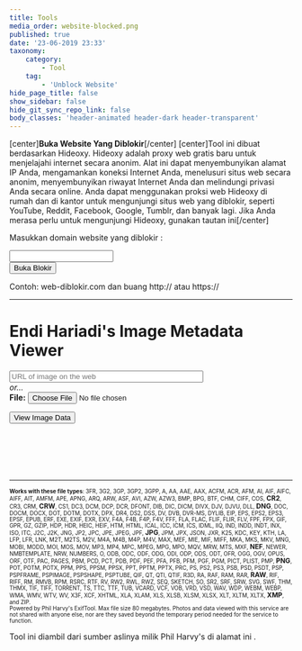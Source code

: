 ```yaml
---
title: Tools
media_order: website-blocked.png
published: true
date: '23-06-2019 23:33'
taxonomy:
    category:
        - Tool
    tag:
        - 'Unblock Website'
hide_page_title: false
show_sidebar: false
hide_git_sync_repo_link: false
body_classes: 'header-animated header-dark header-transparent'
---
```


[center]**Buka Website Yang Diblokir**[/center]
[center]Tool ini dibuat berdasarkan Hideoxy. Hideoxy adalah proxy web gratis baru untuk menjelajahi internet secara anonim. Alat ini dapat menyembunyikan alamat IP Anda, mengamankan koneksi Internet Anda, menelusuri situs web secara anonim, menyembunyikan riwayat Internet Anda dan melindungi privasi Anda secara online. Anda dapat menggunakan proksi web Hideoxy di rumah dan di kantor untuk mengunjungi situs web yang diblokir, seperti YouTube, Reddit, Facebook, Google, Tumblr, dan banyak lagi. Jika Anda merasa perlu untuk mengunjungi Hideoxy, gunakan [tautan ini](http://www.hideoxy.com)[/center]

<div>
<!DOCTYPE html>
<html>

<head>
  <meta charset="utf-8">
  <meta name="viewport" content="width=device-width, initial-scale=1">
  <link rel="stylesheet" href="https://cdnjs.cloudflare.com/ajax/libs/font-awesome/4.7.0/css/font-awesome.min.css" type="text/css">
  <link rel="stylesheet" href="https://static.pingendo.com/bootstrap/bootstrap-4.3.1.css">
</head>

<body>
    <div class="container">
      <div class="row">
        <div class="col-md-12">
          <p class="text-center">Masukkan domain website yang diblokir :</p>
        </div>
      </div>
      <div class="row">
        <div class="col-md-12 d-inline-flex flex-row justify-content-center">
          <form class="form-inline" action="http://service.hideoxy.com/index.php" method="post" role="form">
            <div class="form-group">
              <input type="email" class="form-control form-control-lg w-100 px-3 shadow mx-auto" id="websiteURL" placeholder=""> </div>
            <button type="submit" class="btn btn-primary btn-lg ml-3">Buka Blokir</button>
          </form>
        </div>
      </div>
      <div class="row">
        <div class="col-md-12">
          <p class="text-center">Contoh: web-diblokir.com dan buang http:// atau https://</p>
        </div>
      </div>
    </div>
  <script src="https://code.jquery.com/jquery-3.3.1.slim.min.js" integrity="sha384-q8i/X+965DzO0rT7abK41JStQIAqVgRVzpbzo5smXKp4YfRvH+8abtTE1Pi6jizo" crossorigin="anonymous" style=""></script>
  <script src="https://cdnjs.cloudflare.com/ajax/libs/popper.js/1.14.6/umd/popper.min.js" integrity="sha384-wHAiFfRlMFy6i5SRaxvfOCifBUQy1xHdJ/yoi7FRNXMRBu5WHdZYu1hA6ZOblgut" crossorigin="anonymous" style=""></script>
  <script src="https://stackpath.bootstrapcdn.com/bootstrap/4.3.1/js/bootstrap.min.js" integrity="sha384-JjSmVgyd0p3pXB1rRibZUAYoIIy6OrQ6VrjIEaFf/nJGzIxFDsf4x0xIM+B07jRM" crossorigin="anonymous" style=""></script>
</body>

</html>
</div>

---


<div>
<!DOCTYPE html>
<html>

<head>
  <meta charset="utf-8">
  <meta name="viewport" content="width=device-width, initial-scale=1">
  <link rel="stylesheet" href="https://cdnjs.cloudflare.com/ajax/libs/font-awesome/4.7.0/css/font-awesome.min.css" type="text/css">
  <link rel="stylesheet" href="https://static.pingendo.com/bootstrap/bootstrap-4.3.1.css">
  <script type="text/javascript">
    if (top.location.href != window.location.href) top.location.href = window.location.href;
  </script>
  <script type="text/javascript">
    var afpp = new Array(); // auto-focus point position
    var faces = new Array();

    function update_faces() {
      for (i = 0; i < faces.length; i++) {
        var rec = faces[i];
        var img = document.getElementById(rec.img_id);
        var face = document.getElementById(rec.div_id);
        // for Panasonic
        var black_bar_height = 0;
        if (rec.expected_ratio) {
          black_bar_height = (img.height - (img.width * rec.expected_ratio)) / 2;
          if (black_bar_height < 1) black_bar_height = 0;
        }
        var x1 = Math.round(2 + 1 + rec.x1 * img.width - 3);
        var y1 = Math.round(black_bar_height + 2 + 1 + rec.y1 * (img.height - black_bar_height * 2) - 3);
        var width;
        var height;
        if (rec.width) {
          width = rec.width * img.width;
          height = rec.height * (rec.height_factor_is_width ? img.width : img.height);
        } else {
          var x2 = Math.round(2 + 1 + rec.x2 * img.width - 3);
          var y2 = Math.round(black_bar_height + 2 + 1 + rec.y2 * (img.height - black_bar_height * 2) - 3);
          width = x2 - x1
          height = y2 - y1
        }
        face.style.left = x1 + "px";
        face.style.top = y1 + "px";
        face.style.width = width + "px";
        face.style.height = height + "px";
      }
    }

    function update_af_point() {
      for (i = 0; i < afpp.length; i++) {
        var rec = afpp[i];
        var img = document.getElementById(rec.img_id);
        var div = document.getElementById(rec.div_id);
        div.style.left = Math.round(2 + 1 + rec["x"] * img.width - 3 / 2 - 2) + "px";
        div.style.top = Math.round(2 + 1 + rec["y"] * img.height - 3 / 2 - 2) + "px";
      }
    }

    function update_img_markup() {
      update_faces();
      update_af_point();
    }
    var FT1 = "click to hide";
    var FT2 = "click to show";

    function toggle_faces(obj) {
      var vis;
      if (obj.innerHTML == FT1) {
        obj.innerHTML = FT2;
        vis = "hidden";
      } else {
        obj.innerHTML = FT1;
        vis = "visible";
      }
      for (i = 0; i < faces.length; i++) {
        var rec = faces[i];
        document.getElementById(rec.div_id).style.visibility = vis
      }
    }

    function toggle_afpp(obj) {
      var vis;
      if (obj.innerHTML == FT1) {
        obj.innerHTML = FT2;
        vis = "hidden";
      } else {
        obj.innerHTML = FT1;
        vis = "visible";
      }
      for (i = 0; i < afpp.length; i++) {
        var rec = afpp[i];
        document.getElementById(rec.div_id).style.visibility = vis
      }
    }
    var image_deg = new Array();
    var image_scale = new Array();
    var image_factor = new Array();
    var image_W = new Array();
    var image_H = new Array();
    var view_W = new Array();
    var view_H = new Array();

    function show_image(num, scale, force_width, force_height) {
      var image = document.getElementById('I' + num + '_image');
      var canvas = document.getElementById('I' + num + '_canvas');
      var percent = document.getElementById('I' + num + '_percent');
      var area = document.getElementById('I' + num + '_area');
      if (scale == null) {
        image_factor[num] = 1;
        image.width = view_W[num];
        image.height = view_H[num];
      } else if (scale != 1) {
        image_factor[num] *= scale;
        image.width *= scale;
        image.height *= scale;
      }
      if (typeof(canvas.getContext) == "function") {
        var context = canvas.getContext('2d');
        var degrees = image_deg[num];
        context.save();
        switch (image_deg[num]) {
          default:
            canvas.style.display = 'none';
            image.style.display = 'inline';
            break;
          case 90:
            canvas.setAttribute('width', image.height);
            canvas.setAttribute('height', image.width);
            context.rotate(90 * Math.PI / 180);
            context.drawImage(image, 0, -image.height, image.width, image.height);
            image.style.display = 'none';
            canvas.style.display = 'inline';
            break;
          case 180:
            canvas.setAttribute('width', image.width);
            canvas.setAttribute('height', image.height);
            context.rotate(180 * Math.PI / 180);
            context.drawImage(image, -image.width, -image.height, image.width, image.height);
            image.style.display = 'none';
            canvas.style.display = 'inline';
            break;
          case 270:
            canvas.setAttribute('width', image.height);
            canvas.setAttribute('height', image.width);
            context.rotate(270 * Math.PI / 180);
            context.drawImage(image, -image.width, 0, image.width, image.height);
            image.style.display = 'none';
            canvas.style.display = 'inline';
            break;
        }
        context.restore();
      } else {
        switch (image_deg[num]) {
          default:
            image.style.filter = 'progid:DXImageTransform.Microsoft.BasicImage(rotation=0)';
            break;
          case 90:
            image.style.filter = 'progid:DXImageTransform.Microsoft.BasicImage(rotation=1)';
            break;
          case 180:
            image.style.filter = 'progid:DXImageTransform.Microsoft.BasicImage(rotation=2)';
            break;
          case 270:
            image.style.filter = 'progid:DXImageTransform.Microsoft.BasicImage(rotation=3)';
            break;
        }
      }
      percent.innerHTML = Math.round(image_factor[num] * 100) + "%";
      if (area && image_W[num] && image_H[num]) {
        area.innerHTML = Math.round(image.width * image.height / (image_W[num] * image_H[num]) * 100) + "%";
      }
      update_img_markup();
    }

    function zoom_image(num, dir) {
      if (dir > 0) show_image(num, 1.25);
      else show_image(num, .75);
    }

    function rotate_image(num, dir) {
      image_deg[num] += 90 * dir;
      if ((image_deg[num] <= 0) || (image_deg[num] >= 360)) image_deg[num] = 0;
      show_image(num, 1);
    }

    function Histogram(obj, file) {
      var url = location.pathname + "?h=" + file
      obj.innerHTML = "<div class='histo'><img class='histo' src='" + url + "'/><\/div>";
    }

    function toggleframe(span, id, url1, url2) {
      var obj = document.getElementById(id);
      if (obj.src == url1) {
        obj.src = url2;
        span.innerHTML = "show raw frame";
      } else {
        obj.src = url1;
        span.innerHTML = "show composite frame";
      }
    }
  </script>
  <style type="text/css">
    table#basic td {
      border: solid 2px #AAA;
      border-left: none;
      border-bottom: none
    }

    table#basic td:first-child {
      border-left: solid 2px #AAA
    }

    table#basic tr:last-child td {
      border-bottom: solid 2px #AAA
    }

    a:visited,
    a:link {
      text-decoration: none;
    }

    a:hover {
      text-decoration: underline;
    }

    div.histo {
      background-color: #666;
      padding: 10px;
      width: 256px
    }

    .nobr {
      white-space: nowrap;
    }

    div.img_markup {
      position: relative;
      width: 0;
      height: 0;
      overflow: visible
    }

    div.img_markup_item {
      position: absolute;
      z-index: 2;
      overflow: visible
    }

    div.facename {
      position: absolute;
      bottom: -25px;
      left: -0.5em;
      color: yellow;
      background-color: rgba(0, 0, 0, 0.5);
      border: solid 1px #888;
      padding: 0 3px;
      white-space: nowrap
    }

    div.face {
      border: solid red 3px
    }

    div.afpp {
      border: solid 2px green;
      width: 3px;
      height: 3px;
      background-color: white;
      padding: 1px;
    }

    img.frame {
      overflow: visible;
      background-color: #888
    }

    img.subframe {
      overflow: visible;
      background-color: #888;
      position: absolute;
      left: 0px;
      top: 0px
    }
  </style>
  <script type="text/javascript">
    function cansubmit() {
      document.getElementById('subbutton').disabled = false;
      document.getElementById('subbutton').style.borderColor = '#F00';
    }
    window.onload = function() {
      document.getElementById('subbutton').disabled = true;
    };
  </script>
  <script src="https://www.google.com/recaptcha/api.js" async="" defer=""></script>
  <title>Endi Hariadi's Image Metadata Viewer</title>
  <meta name="description" content="Alat Online untuk melihat data Exif, yaitu data pelengkap di balik sebuah file gambar, seperti; pengaturan kamera, kapan diambil, lokasi pengambilan gambar, pemilik gambar, dan sebagainya.">
  <meta name="keywords" content="Exif Image, Endi Hariadi, Tool Online">
</head>

<body>
  <h1 class="text-center">Endi Hariadi's Image Metadata Viewer</h1>
  <div class="py-5">
    <div class="container">
      <div class="row">
        <div class="col-md-6 d-flex flex-column justify-content-end align-items-center">
          <form action="https://exif.regex.info/exif.cgi/Jeffrey%20Friedl&#39;s%20Image%20Metadata%20Viewer_files/recaptcha__id.js.download" method="post" enctype="multipart/form-data" class="w-100">
            <input name="imgurl" type="url" value="" placeholder="URL of image on the web" size="40"><br>
            <i>or...</i><br class="my-3 py-3">
            <b>File:</b> <input type="file" name="f" placeholder="local filename">
          </form>
        </div>
        <div class="col-md-6">
          <div class="g-recaptcha" data-callback="cansubmit" data-sitekey="6LciPqsUAAAAAG7pcKGZfZfssuASiScmUikT6P3t"></div>
        </div>
      </div>
      <div class="row">
        <div class="col-md-6 mt-3" style="">
          <div class="form-group flex-column d-flex justify-content-end align-items-stretch"><input type="submit" id="subbutton" value="View Image Data" ></div>
        </div>
      </div>
    </div>
  </div>
  <hr style="clear:both;margin-top:100px" class="text-center">
  <p style="font-size:70%"><b>Works with these file types</b>: <span title="3FR: Hasselblad RAW format">3FR</span>, <span title="3G2: 3rd Gen. Partnership Project 2 audio/video">3G2</span>, <span title="3GP: 3rd Gen. Partnership Project audio/video">3GP</span>, <span title="3GP2: 3rd Gen. Partnership Project 2 audio/video">3GP2</span>, <span title="3GPP: 3rd Gen. Partnership Project audio/video">3GPP</span>, <span title="A: Static library">A</span>, <span title="AA: Audible Audiobook">AA</span>, <span title="AAE: Apple edit information">AAE</span>, <span title="AAX: Audible Enhanced Audiobook">AAX</span>, <span title="ACFM: Adobe Composite Font Metrics">ACFM</span>, <span title="ACR: American College of Radiology ACR-NEMA">ACR</span>, <span title="AFM: Adobe Font Metrics">AFM</span>, <span title="AI: Adobe Illustrator">AI</span>, <span title="AIF: Audio Interchange File Format">AIF</span>, <span title="AIFC: Audio Interchange File Format Compressed">AIFC</span>, <span title="AIFF: Audio Interchange File Format">AIFF</span>, <span title="AIT: Adobe Illustrator">AIT</span>, <span title="AMFM: Adobe Multiple Master Font Metrics">AMFM</span>, <span title="APE: Monkey's Audio format">APE</span>, <span title="APNG: Animated Portable Network Graphics">APNG</span>, <span title="ARQ: Sony Alpha Pixel-Shift RAW format">ARQ</span>, <span title="ARW: Sony Alpha RAW format">ARW</span>, <span title="ASF: Microsoft Advanced Systems Format">ASF</span>, <span title="AVI: Audio Video Interleaved">AVI</span>, <span title="AZW: Mobipocket electronic book">AZW</span>, <span title="AZW3: Mobipocket electronic book">AZW3</span>, <span title="BMP: Windows Bitmap">BMP</span>, <span title="BPG: Better Portable Graphics">BPG</span>, <span title="BTF: Big Tagged Image File Format">BTF</span>, <span title="CHM: Microsoft Compiled HTML format">CHM</span>, <span title="CIFF: Camera Image File Format">CIFF</span>, <span title="COS: Capture One Settings">COS</span>, <b style="font-size:120%"><span title="CR2: Canon RAW 2 format">CR2</span></b>, <span title="CR3: Canon RAW 3 format">CR3</span>, <span title="CRM: Canon RAW Movie">CRM</span>, <b style="font-size:120%"><span title="CRW: Canon RAW format">CRW</span></b>, <span title="CS1: Sinar CaptureShop 1-Shot RAW">CS1</span>, <span title="DC3: Digital Imaging and Communications in Medicine">DC3</span>, <span title="DCM: Digital Imaging and Communications in Medicine">DCM</span>, <span title="DCP: DNG Camera Profile">DCP</span>, <span title="DCR: Kodak Digital Camera RAW">DCR</span>, <span title="DFONT: Macintosh Data fork Font">DFONT</span>, <span title="DIB: Device Independent Bitmap">DIB</span>, <span title="DIC: Digital Imaging and Communications in Medicine">DIC</span>, <span title="DICM: Digital Imaging and Communications in Medicine">DICM</span>, <span title="DIVX: DivX media format">DIVX</span>, <span title="DJV: DjVu image">DJV</span>, <span title="DJVU: DjVu image">DJVU</span>, <span title="DLL: Windows Dynamic Link Library">DLL</span>, <b style="font-size:120%"><span title="DNG: Digital Negative">DNG</span></b>, <span title="DOC: Microsoft Word Document">DOC</span>, <span title="DOCM: Office Open XML Document Macro-enabled">DOCM</span>, <span title="DOCX: Office Open XML Document">DOCX</span>, <span title="DOT: Microsoft Word Template">DOT</span>, <span title="DOTM: Office Open XML Document Template Macro-enabled">DOTM</span>, <span title="DOTX: Office Open XML Document Template">DOTX</span>, <span title="DPX: Digital Picture Exchange">DPX</span>, <span title="DR4: Canon VRD version 4 Recipe">DR4</span>, <span title="DS2: Digital Speech Standard 2">DS2</span>, <span title="DSS: Digital Speech Standard">DSS</span>, <span title="DV: Digital Video">DV</span>, <span title="DVB: Digital Video Broadcasting">DVB</span>, <span title="DVR-MS: Microsoft Digital Video recording">DVR-MS</span>, <span title="DYLIB: Mach-O Dynamic Link Library">DYLIB</span>, <span title="EIP: Capture One Enhanced Image Package">EIP</span>, <span title="EPS: Encapsulated PostScript Format">EPS</span>, <span title="EPS2: Encapsulated PostScript Format">EPS2</span>, <span title="EPS3: Encapsulated PostScript Format">EPS3</span>, <span title="EPSF: Encapsulated PostScript Format">EPSF</span>, <span title="EPUB: Electronic Publication">EPUB</span>, <span title="ERF: Epson Raw Format">ERF</span>, <span title="EXE: Windows executable file">EXE</span>, <span title="EXIF: Exchangable Image File Metadata">EXIF</span>, <span title="EXR: Open EXR">EXR</span>, <span title="EXV: Exiv2 metadata">EXV</span>, <span title="F4A: Adobe Flash Player 9+ Audio">F4A</span>, <span title="F4B: Adobe Flash Player 9+ audio Book">F4B</span>, <span title="F4P: Adobe Flash Player 9+ Protected">F4P</span>, <span title="F4V: Adobe Flash Player 9+ Video">F4V</span>, <span title="FFF: Hasselblad Flexible File Format">FFF</span>, <span title="FLA: Macromedia/Adobe Flash project">FLA</span>, <span title="FLAC: Free Lossless Audio Codec">FLAC</span>, <span title="FLIF: Free Lossless Image Format">FLIF</span>, <span title="FLIR: FLIR File Format">FLIR</span>, <span title="FLV: Flash Video">FLV</span>, <span title="FPF: FLIR Public image Format">FPF</span>, <span title="FPX: FlashPix">FPX</span>, <span title="GIF: Compuserve Graphics Interchange Format">GIF</span>, <span title="GPR: GoPro RAW">GPR</span>, <span title="GZ: GNU ZIP compressed archive">GZ</span>, <span title="GZIP: GNU ZIP compressed archive">GZIP</span>, <span title="HDP: Windows HD Photo">HDP</span>, <span title="HDR: Radiance RGBE High Dynamic Range">HDR</span>, <span title="HEIC: High Efficiency Image Format still image">HEIC</span>, <span title="HEIF: High Efficiency Image Format">HEIF</span>, <span title="HTM: HyperText Markup Language">HTM</span>, <span title="HTML: HyperText Markup Language">HTML</span>, <span title="ICAL: iCalendar Schedule">ICAL</span>, <span title="ICC: International Color Consortium">ICC</span>, <span title="ICM: International Color Consortium">ICM</span>, <span title="ICS: iCalendar Schedule">ICS</span>, <span title="IDML: Adobe InDesign Markup Language">IDML</span>, <span title="IIQ: Phase One Intelligent Image Quality RAW">IIQ</span>, <span title="IND: Adobe InDesign">IND</span>, <span title="INDD: Adobe InDesign Document">INDD</span>, <span title="INDT: Adobe InDesign Template">INDT</span>, <span title="INX: Adobe InDesign Interchange">INX</span>, <span title="ISO: ISO 9660 disk image">ISO</span>, <span title="ITC: iTunes Cover Flow">ITC</span>, <span title="J2C: JPEG 2000 codestream">J2C</span>, <span title="J2K: JPEG 2000 file">J2K</span>, <span title="JNG: JPG Network Graphics">JNG</span>, <span title="JP2: JPEG 2000 file">JP2</span>, <span title="JPC: JPEG 2000 codestream">JPC</span>, <span title="JPE: Joint Photographic Experts Group">JPE</span>, <span title="JPEG: Joint Photographic Experts Group">JPEG</span>, <span title="JPF: JPEG 2000 file">JPF</span>, <b style="font-size:120%"><span title="JPG: Joint Photographic Experts Group">JPG</span></b>, <span title="JPM: JPEG 2000 compound image">JPM</span>, <span title="JPX: JPEG 2000 with extensions">JPX</span>, <span title="JSON: JavaScript Object Notation">JSON</span>, <span title="JXR: JPEG XR">JXR</span>, <span title="K25: Kodak DC25 RAW">K25</span>, <span title="KDC: Kodak Digital Camera RAW">KDC</span>, <span title="KEY: Apple Keynote presentation">KEY</span>, <span title="KTH: Apple Keynote Theme">KTH</span>, <span title="LA: Lossless Audio">LA</span>, <span title="LFP: Lytro Light Field Picture">LFP</span>, <span title="LFR: Lytro Light Field Picture">LFR</span>, <span title="LNK: Windows shortcut">LNK</span>, <span title="M2T: MPEG-2 Transport Stream">M2T</span>, <span title="M2TS: MPEG-2 Transport Stream">M2TS</span>, <span title="M2V: MPEG-2 Video">M2V</span>, <span title="M4A: MPEG-4 Audio">M4A</span>, <span title="M4B: MPEG-4 audio Book">M4B</span>, <span title="M4P: MPEG-4 Protected">M4P</span>, <span title="M4V: MPEG-4 Video">M4V</span>, <span title="MAX: 3D Studio MAX">MAX</span>, <span title="MEF: Mamiya (RAW) Electronic Format">MEF</span>, <span title="MIE: Meta Information Encapsulation format">MIE</span>, <span title="MIF: Magick Image File Format">MIF</span>, <span title="MIFF: Magick Image File Format">MIFF</span>, <span title="MKA: Matroska Audio">MKA</span>, <span title="MKS: Matroska Subtitle">MKS</span>, <span title="MKV: Matroska Video">MKV</span>, <span title="MNG: Multiple-image Network Graphics">MNG</span>, <span title="MOBI: Mobipocket electronic book">MOBI</span>, <span title="MODD: Sony Picture Motion metadata">MODD</span>, <span title="MOI: MOD Information file">MOI</span>, <span title="MOS: Creo Leaf Mosaic">MOS</span>, <span title="MOV: Apple QuickTime movie">MOV</span>, <span title="MP3: MPEG-1 Layer 3 audio">MP3</span>, <span title="MP4: MPEG-4 video">MP4</span>, <span title="MPC: Musepack Audio">MPC</span>, <span title="MPEG: MPEG-1 or MPEG-2 audio/video">MPEG</span>, <span title="MPG: MPEG-1 or MPEG-2 audio/video">MPG</span>, <span title="MPO: Extended Multi-Picture format">MPO</span>, <span title="MQV: Sony Mobile Quicktime Video">MQV</span>, <span title="MRW: Minolta RAW format">MRW</span>, <span title="MTS: MPEG-2 Transport Stream">MTS</span>, <span title="MXF: Material Exchange Format">MXF</span>, <b style="font-size:120%"><span title="NEF: Nikon (RAW) Electronic Format">NEF</span></b>, <span title="NEWER: Capture One Settings">NEWER</span>, <span title="NMBTEMPLATE: Apple Numbers Template">NMBTEMPLATE</span>, <span title="NRW: Nikon RAW (2)">NRW</span>, <span title="NUMBERS: Apple Numbers spreadsheet">NUMBERS</span>, <span title="O: Relocatable Object">O</span>, <span title="ODB: Open Document Database">ODB</span>, <span title="ODC: Open Document Chart">ODC</span>, <span title="ODF: Open Document Formula">ODF</span>, <span title="ODG: Open Document Graphics">ODG</span>, <span title="ODI: Open Document Image">ODI</span>, <span title="ODP: Open Document Presentation">ODP</span>, <span title="ODS: Open Document Spreadsheet">ODS</span>, <span title="ODT: Open Document Text file">ODT</span>, <span title="OFR: OptimFROG audio">OFR</span>, <span title="OGG: Ogg Vorbis audio file">OGG</span>, <span title="OGV: Ogg Video file">OGV</span>, <span title="OPUS: Ogg Opus audio file">OPUS</span>, <span title="ORF: Olympus RAW format">ORF</span>, <span title="OTF: Open Type Font">OTF</span>, <span title="PAC: Lossless Predictive Audio Compression">PAC</span>, <span title="PAGES: Apple Pages document">PAGES</span>, <span title="PBM: Portable BitMap">PBM</span>, <span title="PCD: Kodak Photo CD Image Pac">PCD</span>, <span title="PCT: Apple PICTure">PCT</span>, <span title="PDB: Palm Database">PDB</span>, <span title="PDF: Adobe Portable Document Format">PDF</span>, <span title="PEF: Pentax (RAW) Electronic Format">PEF</span>, <span title="PFA: PostScript Font ASCII">PFA</span>, <span title="PFB: PostScript Font Binary">PFB</span>, <span title="PFM: Printer Font Metrics">PFM</span>, <span title="PGF: Progressive Graphics File">PGF</span>, <span title="PGM: Portable Gray Map">PGM</span>, <span title="PICT: Apple PICTure">PICT</span>, <span title="PLIST: Apple Property List">PLIST</span>, <span title="PMP: Sony DSC-F1 Cyber-Shot PMP">PMP</span>, <b style="font-size:120%"><span title="PNG: Portable Network Graphics">PNG</span></b>, <span title="POT: Microsoft PowerPoint Template">POT</span>, <span title="POTM: Office Open XML Presentation Template Macro-enabled">POTM</span>, <span title="POTX: Office Open XML Presentation Template">POTX</span>, <span title="PPM: Portable Pixel Map">PPM</span>, <span title="PPS: Microsoft PowerPoint Slideshow">PPS</span>, <span title="PPSM: Office Open XML Presentation Slideshow Macro-enabled">PPSM</span>, <span title="PPSX: Office Open XML Presentation Slideshow">PPSX</span>, <span title="PPT: Microsoft PowerPoint Presentation">PPT</span>, <span title="PPTM: Office Open XML Presentation Macro-enabled">PPTM</span>, <span title="PPTX: Office Open XML Presentation">PPTX</span>, <span title="PRC: Palm Database">PRC</span>, <span title="PS: PostScript">PS</span>, <span title="PS2: PostScript">PS2</span>, <span title="PS3: PostScript">PS3</span>, <span title="PSB: Photoshop Large Document">PSB</span>, <span title="PSD: Photoshop Document">PSD</span>, <span title="PSDT: Photoshop Document Template">PSDT</span>, <span title="PSP: Paint Shop Pro">PSP</span>, <span title="PSPFRAME: Paint Shop Pro">PSPFRAME</span>, <span title="PSPIMAGE: Paint Shop Pro">PSPIMAGE</span>, <span title="PSPSHAPE: Paint Shop Pro">PSPSHAPE</span>, <span title="PSPTUBE: Paint Shop Pro">PSPTUBE</span>, <span title="QIF: QuickTime Image File">QIF</span>, <span title="QT: Apple QuickTime movie">QT</span>, <span title="QTI: QuickTime Image File">QTI</span>, <span title="QTIF: QuickTime Image File">QTIF</span>, <span title="R3D: Redcode RAW Video">R3D</span>, <span title="RA: Real Audio">RA</span>, <span title="RAF: FujiFilm RAW Format">RAF</span>, <span title="RAM: Real Audio Metafile">RAM</span>, <span title="RAR: RAR Archive">RAR</span>, <b style="font-size:120%"><span title="RAW: Kyocera Contax N Digital RAW or Panasonic RAW">RAW</span></b>, <span title="RIF: Resource Interchange File Format">RIF</span>, <span title="RIFF: Resource Interchange File Format">RIFF</span>, <span title="RM: Real Media">RM</span>, <span title="RMVB: Real Media Variable Bitrate">RMVB</span>, <span title="RPM: Real Media Plug-in Metafile">RPM</span>, <span title="RSRC: Mac OS Resource">RSRC</span>, <span title="RTF: Rich Text Format">RTF</span>, <span title="RV: Real Video">RV</span>, <span title="RW2: Panasonic RAW 2">RW2</span>, <span title="RWL: Leica RAW">RWL</span>, <span title="RWZ: Rawzor compressed image">RWZ</span>, <span title="SEQ: FLIR image Sequence">SEQ</span>, <span title="SKETCH: Sketch design file">SKETCH</span>, <span title="SO: Shared Object file">SO</span>, <span title="SR2: Sony RAW Format 2">SR2</span>, <span title="SRF: Sony RAW Format">SRF</span>, <span title="SRW: Samsung RAW format">SRW</span>, <span title="SVG: Scalable Vector Graphics">SVG</span>, <span title="SWF: Shockwave Flash">SWF</span>, <span title="THM: Canon Thumbnail">THM</span>, <span title="THMX: Office Open XML Theme">THMX</span>, <span title="TIF: Tagged Image File Format">TIF</span>, <span title="TIFF: Tagged Image File Format">TIFF</span>, <span title="TORRENT: BitTorrent description file">TORRENT</span>, <span title="TS: MPEG-2 Transport Stream">TS</span>, <span title="TTC: True Type Font Collection">TTC</span>, <span title="TTF: True Type Font">TTF</span>, <span title="TUB: Paint Shop Pro">TUB</span>, <span title="VCARD: Virtual Card">VCARD</span>, <span title="VCF: Virtual Card">VCF</span>, <span title="VOB: Video Object">VOB</span>, <span title="VRD: Canon VRD Recipe Data">VRD</span>, <span title="VSD: Microsoft Visio Drawing">VSD</span>, <span title="WAV: WAVeform (Windows digital audio)">WAV</span>, <span title="WDP: Windows Media Photo">WDP</span>, <span title="WEBM: Google Web Movie">WEBM</span>, <span title="WEBP: Google Web Picture">WEBP</span>, <span title="WMA: Windows Media Audio">WMA</span>, <span title="WMV: Windows Media Video">WMV</span>, <span title="WTV: Windows recorded TV show">WTV</span>, <span title="WV: WavePack lossless audio">WV</span>, <span title="X3F: Sigma RAW format">X3F</span>, <span title="XCF: GIMP native image format">XCF</span>, <span title="XHTML: Extensible HyperText Markup Language">XHTML</span>, <span title="XLA: Microsoft Excel Add-in">XLA</span>, <span title="XLAM: Office Open XML Spreadsheet Add-in Macro-enabled"> XLAM</span>, <span title="XLS: Microsoft Excel Spreadsheet">XLS</span>, <span title="XLSB: Office Open XML Spreadsheet Binary">XLSB</span>, <span title="XLSM: Office Open XML Spreadsheet Macro-enabled">XLSM</span>, <span title="XLSX: Office Open XML Spreadsheet">XLSX</span>, <span title="XLT: Microsoft Excel Template">XLT</span>, <span title="XLTM: Office Open XML Spreadsheet Template Macro-enabled">XLTM</span>, <span title="XLTX: Office Open XML Spreadsheet Template">XLTX</span>, <b style="font-size:120%"><span title="XMP: Extensible Metadata Platform">XMP</span></b>, and <span title="ZIP: ZIP archive">ZIP</span>.<br> Powered by Phil Harvy's <a href="http://owl.phy.queensu.ca/~phil/exiftool/">ExifTool</a>. Max file size 80 megabytes. Photos and data viewed with this service are not shared with anyone else, nor are they saved beyond the temporary period needed for the service to function.</p>
  <div class="col-md-12">
    <p class="text-center">Tool ini diambil dari sumber aslinya milik Phil Harvy's <a href="http://exif.regex.info/exif.cgi">di alamat ini </a>.</p>
  </div>
  <script src="https://code.jquery.com/jquery-3.3.1.slim.min.js" integrity="sha384-q8i/X+965DzO0rT7abK41JStQIAqVgRVzpbzo5smXKp4YfRvH+8abtTE1Pi6jizo" crossorigin="anonymous"></script>
  <script src="https://cdnjs.cloudflare.com/ajax/libs/popper.js/1.14.6/umd/popper.min.js" integrity="sha384-wHAiFfRlMFy6i5SRaxvfOCifBUQy1xHdJ/yoi7FRNXMRBu5WHdZYu1hA6ZOblgut" crossorigin="anonymous"></script>
  <script src="https://stackpath.bootstrapcdn.com/bootstrap/4.3.1/js/bootstrap.min.js" integrity="sha384-JjSmVgyd0p3pXB1rRibZUAYoIIy6OrQ6VrjIEaFf/nJGzIxFDsf4x0xIM+B07jRM" crossorigin="anonymous"></script>
    <script type='text/javascript'>if ( top.location.href!= window.location.href ) top.location.href = window.location.href;</script>
<script type='text/javascript'>

  var afpp  = new Array(); // auto-focus point position
  var faces = new Array();

  function update_faces()
  {
      for (i = 0; i < faces.length; i++)
      {
          var rec = faces[i];
          var img  = document.getElementById(rec.img_id);
          var face = document.getElementById(rec.div_id);

          // for Panasonic
          var black_bar_height = 0;

          if (rec.expected_ratio)
          {
             black_bar_height = (img.height - (img.width * rec.expected_ratio))/2;
             if (black_bar_height < 1)
                black_bar_height = 0;
          }

          var x1 = Math.round(2 + 1 + rec.x1 * img.width  - 3                   );
          var y1 = Math.round(black_bar_height + 2 + 1 + rec.y1 * (img.height - black_bar_height * 2) - 3);

          var width;
          var height;
          if (rec.width) {
              width  = rec.width  * img.width;
              height = rec.height * (rec.height_factor_is_width ? img.width: img.height);
          } else {
              var x2 = Math.round(2 + 1 + rec.x2 * img.width  - 3                   );
              var y2 = Math.round(black_bar_height + 2 + 1 + rec.y2 * (img.height - black_bar_height * 2) - 3);
              width  = x2-x1
              height = y2-y1
          }

          face.style.left   = x1     + "px";
          face.style.top    = y1     + "px";
          face.style.width  = width  + "px";
          face.style.height = height + "px";
      }
  }

  function update_af_point()
  {
     for (i = 0; i < afpp.length; i++)
     {
        var rec = afpp[i];
        var img = document.getElementById(rec.img_id);
        var div = document.getElementById(rec.div_id);
        div.style.left = Math.round(2 + 1 + rec["x"] * img.width  - 3/2 - 2 ) + "px";
        div.style.top  = Math.round(2 + 1 + rec["y"] * img.height - 3/2 - 2 ) + "px";
     }
  }

  function update_img_markup()
  {
     update_faces();
     update_af_point();
  }

  var FT1 = "click to hide";
  var FT2 = "click to show";
  function toggle_faces(obj)
  {
      var vis;
      if (obj.innerHTML == FT1) {
          obj.innerHTML = FT2;
          vis = "hidden";
      } else {
          obj.innerHTML = FT1;
          vis = "visible";
      }

    for (i = 0; i < faces.length; i++)
    {
        var rec = faces[i];
        document.getElementById(rec.div_id).style.visibility = vis
    }
  }

  function toggle_afpp(obj)
  {
      var vis;
      if (obj.innerHTML == FT1) {
          obj.innerHTML = FT2;
          vis = "hidden";
      } else {
          obj.innerHTML = FT1;
          vis = "visible";
      }

     for (i = 0; i < afpp.length; i++)
     {
        var rec = afpp[i];
        document.getElementById(rec.div_id).style.visibility = vis
     }
  }

  var image_deg    = new Array();
  var image_scale  = new Array();
  var image_factor = new Array();
  var image_W      = new Array();
  var image_H      = new Array();
  var view_W       = new Array();
  var view_H       = new Array();

  function show_image(num, scale, force_width, force_height)
  {
      var image   = document.getElementById('I' + num + '_image');
      var canvas  = document.getElementById('I' + num + '_canvas');
      var percent = document.getElementById('I' + num + '_percent');
      var area    = document.getElementById('I' + num + '_area');

      if (scale == null) {
          image_factor[num] = 1;
          image.width       = view_W[num];
          image.height      = view_H[num];
      } else if (scale != 1) {
          image_factor[num] *= scale;
          image.width       *= scale;
          image.height      *= scale;
      }


      if (typeof(canvas.getContext) == "function")
      {
          var context = canvas.getContext('2d');
          var degrees = image_deg[num];

          context.save(); 

          switch(image_deg[num]) {
              default :
                canvas.style.display = 'none';
                image.style.display = 'inline';
                break;

              case 90:
                canvas.setAttribute('width',  image.height);
                canvas.setAttribute('height', image.width);
                context.rotate(90 * Math.PI / 180);
                context.drawImage(image, 0, -image.height, image.width, image.height);
                image.style.display = 'none';
                canvas.style.display = 'inline';
                break;

              case 180:
                canvas.setAttribute('width',  image.width);
                canvas.setAttribute('height', image.height);
                context.rotate(180 * Math.PI / 180);
                context.drawImage(image, -image.width, -image.height, image.width, image.height);
                image.style.display = 'none';
                canvas.style.display = 'inline';
                break;

              case 270:
                canvas.setAttribute('width', image.height);
                canvas.setAttribute('height', image.width);
                context.rotate(270 * Math.PI / 180);
                context.drawImage(image, -image.width, 0, image.width, image.height);
                image.style.display = 'none';
                canvas.style.display = 'inline';
                break;
          }
          context.restore();

      }
      else
      {
          switch(image_deg[num]) {
              default:
                    image.style.filter = 'progid:DXImageTransform.Microsoft.BasicImage(rotation=0)';
                    break;

              case 90:
                    image.style.filter = 'progid:DXImageTransform.Microsoft.BasicImage(rotation=1)';
                    break;

              case 180:
                    image.style.filter = 'progid:DXImageTransform.Microsoft.BasicImage(rotation=2)';
                    break;

              case 270:
                    image.style.filter = 'progid:DXImageTransform.Microsoft.BasicImage(rotation=3)';
                    break;
          }
      }

      percent.innerHTML = Math.round(image_factor[num] * 100) + "%";
      if (area && image_W[num] && image_H[num])
      {
          area.innerHTML = Math.round(image.width * image.height  / (image_W[num] * image_H[num]) * 100) + "%";
      }
      update_img_markup();
  }

  function zoom_image(num, dir)
  {

      if (dir > 0)
         show_image(num, 1.25);
      else
         show_image(num,  .75);
  }

  function rotate_image(num, dir)
  {
      image_deg[num] += 90 * dir;
      if ((image_deg[num] <= 0) || (image_deg[num] >= 360))
          image_deg[num] = 0;

      show_image(num, 1);
  }

  function Histogram(obj, file)
  {
      var url = location.pathname + "?h=" + file
      obj.innerHTML = "<div class='histo'><img class='histo' src='" + url + "'/></div>";
  }

  function toggleframe(span, id, url1, url2)
  {
      var obj = document.getElementById(id);
      if (obj.src == url1) {
          obj.src =  url2;
          span.innerHTML = "show raw frame";
      } else {
          obj.src =  url1;
          span.innerHTML = "show composite frame";
      }
  }
</script>
</body>

</html>
</div>